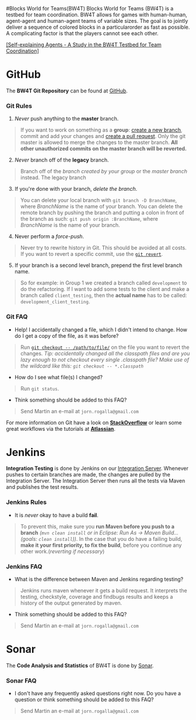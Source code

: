 #Blocks World for Teams(BW4T)
Blocks World for Teams (BW4T) is a testbed for team coordination. BW4T allows for games with human-human, agent-agent and human-agent teams of variable sizes. The goal is to jointly deliver a sequence of colored blocks in a particularorder as fast as possible. A complicating factor is that the players cannot see each other.

[[Self-explaining Agents - A Study in the BW4T Testbed for Team Coordination]](http://www.dtic.mil/dtic/tr/fulltext/u2/a550537.pdf)

#  GitHub <i class="icon-provider-github"></i>
The **BW4T Git Repository** can be found at [GitHub](https://github.com/MartinRogalla/BW4T/).
### <i class="icon-attention"></i>Git Rules
1. <i class="icon-lock"></i>*Never* push anything to the **master** branch. 
 > If you want to work on something as a **group**: [create a new branch][6], commit and add your changes and [create a pull request][5]. Only the git master is allowed to merge the changes to the master branch. **All other unauthorized commits on the master branch will be reverted.**
2. <i class="icon-fork"></i>*Never* branch off of the **legacy** branch.
 > Branch off of the *branch created by your group* or the *master branch* instead. The legacy branch 

3. <i class="icon-trash"></i> If you're done with your branch, *delete the branch*.
 >You can delete your local branch with `git branch -D BranchName`, where *BranchName* is the name of your branch. You can delete the remote branch by pushing the branch and putting a colon in front of the branch as such: `git push origin :BranchName`, where *BranchName* is the name of your branch.

4. <i class="icon-flash"></i> Never perform a *force-push*.
 >Never try to rewrite history in Git. This should be avoided at all costs. If you want to revert a specific commit, use the [`git revert`][4]. 

5. <i class="icon-fork"></i> If your branch is a second level branch, prepend the first level branch name.
 >So for example: in Group 1 we created a branch called `development` to do the refactoring. If I want to add some tests to the client and make a branch called `client_testing`, then the **actual name** has to be called: `development_client_testing`. 

### <i class="icon-help"></i>Git FAQ

 - Help! I accidentally changed a file, which I didn't intend to change. How do I get a copy of the file, as it was before?
 > Run [`git checkout -- /path/to/file/`][1] on the file you want to revert the changes. *Tip: accidentally changed all the classpath files and are you lazy enough to not checkout every single .classpath file? Make use of the wildcard like this: `git checkout -- *.classpath`*

 - How do I see what file(s) I changed?
>Run `git status`.

 - Think something should be added to this FAQ?
>Send Martin an e-mail at `jorn.rogalla@gmail.com`

For more information on Git have a look on [**StackOverflow**][2] or learn some great workflows via the tutorials at [**Atlassian**][3].

# Jenkins <i class="icon-flag-checkered"></i>
**Integration Testing** is done by Jenkins on our [Integration Server](https://martinrogalla.com/jenkins/). Whenever pushes to certain branches are made, the changes are pulled by the Integration Server. The Integration Server then runs all the tests via Maven and publishes the test results.
### <i class="icon-attention"></i>Jenkins Rules
 - <i class="icon-attention-alt"></i> It is *never* okay to have a build **fail**.
 > To prevent this, make sure you **run Maven before you push to a branch** *(`mvn clean install` or in Eclipse: Run As -> Maven Build...(goals: `clean install`))*. In the case that you do have a failing build, **make it your first priority, to fix the build**, before you continue any other work.(*reverting if necessary*)
### <i class="icon-help"></i>Jenkins FAQ 
 - What is the difference between Maven and Jenkins regarding testing?
>Jenkins runs maven whenever it gets a build request. It interprets the testing, checkstyle, coverage and findbugs results and keeps a history of the output generated by maven.

 - Think something should be added to this FAQ?
>Send Martin an e-mail at `jorn.rogalla@gmail.com`

# Sonar <i class="icon-chart-bar"></i>
The **Code Analysis and Statistics** of BW4T is done by [Sonar](https://martinrogalla.com/gitlab/).
### <i class="icon-help"></i>Sonar FAQ 
 - I don't have any frequently asked questions right now. Do you have a question or think something should be added to this FAQ?
>Send Martin an e-mail at `jorn.rogalla@gmail.com`


  [1]: http://gitready.com/beginner/2009/01/11/reverting-files.html
  [2]: https://stackoverflow.com/tags/git/info/
  [3]: https://www.atlassian.com/git/tutorial/
  [4]: https://stackoverflow.com/questions/4114095/revert-to-previous-git-commit
  [5]: https://yangsu.github.io/pull-request-tutorial/
  [6]: https://www.atlassian.com/git/tutorial/git-branches#!checkout
